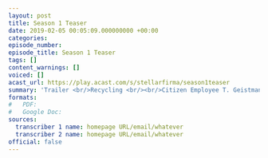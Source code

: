 ```yaml
---
layout: post
title: Season 1 Teaser
date: 2019-02-05 00:05:09.000000000 +00:00
categories: 
episode_number: 
episode_title: Season 1 Teaser
tags: []
content_warnings: []
voiced: []
acast_url: https://play.acast.com/s/stellarfirma/season1teaser
summary: 'Trailer <br/>Recycling <br/><br/>Citizen Employee T. Geistman (ID 362884) submits Bio Facsimile David 6 (ID 95847336) to summary slurriment and recycling. <br/><br/>Content Warning for: <br/> - Comedic violence <br/> - Emotional Abuse <br/><br/>If you''d like to support the show join th...'
formats:
#   PDF: 
#   Google Doc: 
sources:
  transcriber 1 name: homepage URL/email/whatever
  transcriber 2 name: homepage URL/email/whatever
official: false
---
```


